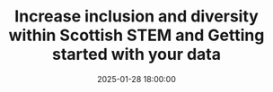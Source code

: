 ---
title: "Increase inclusion and diversity within Scottish STEM and Getting started with your data"
description: "Your chance to increase inclusion and diversity within Scottish STEM and Getting started with your data"
date: 2025-01-28 18:00:00
speakers: "Dora Kitching and Johnathan Law"
topics:
    - speaker: dora-kitching
      title: "Your chance to increase inclusion and diversity within Scottish STEM"
      description: In2scienceUK is eager to grow its programmes in Scotland and engage STEM professionals from key industries in their initiatives. Dora will present an introduction to In2scienceUK and share information about volunteering opportunities where you can contribute to broadening access to STEM and inspiring more young people from diverse backgrounds to explore STEM career paths.
    - speaker: johnathan-law
      title: "Getting started with your data"
      description: Companies of all sizes have data to make use of! In this talk, we'll look at tooling to get you started on your journey of making that data business ready for analytics - getting it from its source system, loading it into your data warehouse, and then transforming as required! We'll also chat a little about visualising the data, and the tools that are available.
attendance: 17
slides:
    - url: /assets/slides/2025-01-28 In2scienceUK volunteering opportunities.pptx
      title: In2scienceUK volunteering opportunities
    - url: /assets/slides/2025-01-28 Getting started with your data.pdf
      title: Getting started with your data
---